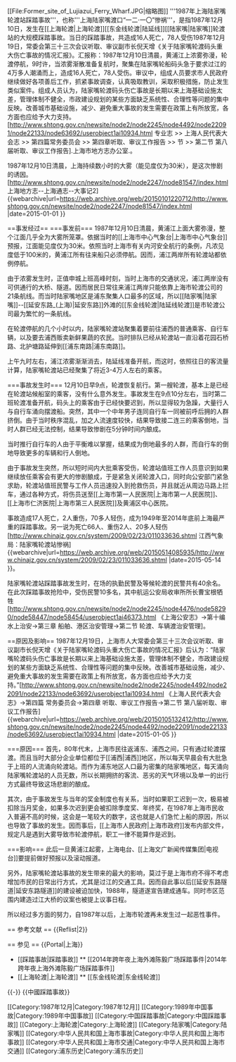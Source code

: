 [[File:Former_site_of_Lujiazui_Ferry_Wharf.JPG|缩略图]]
'''1987年上海陆家嘴轮渡站踩踏事故'''，也称'''上海陆家嘴渡口“一二·一〇”惨祸'''<ref name="JXweather1"/>，是指1987年12月10日，发生在[[上海轮渡|上海轮渡]][[东金线轮渡|陆延线]][[陆家嘴|陆家嘴]]轮渡站的大规模踩踏事故。当日的踩踏事故，共造成16人死亡，78人受伤<ref>1987年12月19日，常委会第三十三次会议听取、审议副市长倪天增《关于陆家嘴轮渡码头重大伤亡事故的情况汇报》。汇报称：1987年12月10日清晨，黄浦江上浓雾弥漫，轮渡停航，9时许，当浓雾渐散准备复航时，聚集在陆家嘴轮船码头急于要求过江的4万多人潮涌而上，造成16人死亡，78人受伤。审议中，组成人员要求市人民政府继续做好各项善后工作，抓紧事故调查，认真吸取教训，采取积极措施，防止发生类似案件。组成人员认为，陆家嘴轮渡码头伤亡事故是长期以来上海基础设施太差，管理体制不健全，市政建设规划的某些方面缺乏系统性、合理性等问题的集中反映。改善城市基础设施，减少、避免重大事故的发生需要在政策上有所放宽，各方面也应给予大力支持。[http://www.shtong.gov.cn/newsite/node2/node2245/node4492/node22091/node22133/node63692/userobject1ai10934.html 专业志 >> 上海人民代表大会志 >> 第四篇常务委员会 >> 第四章听取、审议工作报告 >> 节 >> 第二节 第八届听取、审议工作报告].上海市地方志办公室.</ref>。

1987年12月10日清晨，上海持续数小时的大雾（能见度仅为30米），是这次惨剧的诱因。<ref>[http://www.shtong.gov.cn/newsite/node2/node2247/node81547/index.html 上海地方志--上海通志--大事记2] {{webarchive|url=https://web.archive.org/web/20150101220712/http://www.shtong.gov.cn/newsite/node2/node2247/node81547/index.html |date=2015-01-01 }}</ref>

==事发经过==
===事发前===
1987年12月10日清晨，黄浦江上面大雾弥漫，整个江面几乎全为大雾所笼罩。依据当时的[[上海市中心气象台|上海市中心气象台]]预报，江面能见度仅为30米。依照当时上海市有关内河安全航行的条例，凡浓见度低于100米的，黄浦江所有往来船只必须停航。因而，浦江两岸所有轮渡站都依例停航。

由于浓雾发生时，正值申城上班高峰时刻，当时上海市的交通状况，浦江两岸没有可供通行的大桥、隧道。因而居民日常往来浦江两岸只能依靠上海市轮渡公司的21条航线。而当时陆家嘴地区是浦东聚集人口最多的区域，所以[[陆家嘴|陆家嘴]]--[[延安东路_(上海)|延安东路]]外滩的[[东金线轮渡|陆延线轮渡]]是市轮渡公司最为繁忙的一条航线。

在轮渡停航的几个小时以内，陆家嘴轮渡站聚集着要前往浦西的普通乘客、自行车辆，以及要去浦西贩卖新鲜果蔬的农民。当时排队已经从轮渡站一直沿着花园石桥路、北护塘路延伸到[[浦东南路|浦东南路]]。

上午九时左右，浦江浓雾渐渐消去，陆延线准备开航，而这时，依照往日的客流量计算，陆家嘴轮渡站已经聚集了将近3-4万人左右的乘客。

===事故发生时===
12月10日早9点，轮渡恢复航行。第一艘轮渡，基本上是已经在轮渡站候船室的乘客，没有什么意外发生。事故发生在9点10分左右，当时第二班轮渡准备开航，码头上的乘客由于已经快要迟到，所以显得较为急躁，大量行人与自行车涌向摆渡船。突然，其中一个中年男子连同自行车一同被前呼后拥的人群挤倒。由于当时秩序混乱，加之人流速度较快，结果导致接二连三的乘客倒地，当时人群已经无法控制，结果导致惨剧在5分钟时间内酿成。

当时推行自行车的人由于平衡难以掌握，结果成为倒地最多的人群，而自行车的倒地导致更多的车辆和行人倒地。

由于事故发生突然，所以短时间内大批乘客受伤，轮渡站值班工作人员意识到如果继续放任乘客会有更大的惨剧酿成，于是紧急关闭轮渡入口，同时向公安部门紧急求助，轮渡站值班民警与工作人员迅速投入到抢救伤员，并且就近从周边马路上拦车，通过各种方式，将伤员送至[[上海市第一人民医院|上海市第一人民医院]]、[[上海市仁济医院|上海市第三人民医院]]及黄浦区中心医院。

事故造成17人死亡，2人重伤，70多人轻伤，成为1949年至2014年底前上海最严重的踩踏事故。另一说为死亡66人、重伤2人、20多人轻伤<ref name="JXweather1">[http://www.chinajz.gov.cn/system/2009/02/23/011033636.shtml 江西气象局：陆家嘴轮渡站惨祸] {{webarchive|url=https://web.archive.org/web/20150514085935/http://www.chinajz.gov.cn/system/2009/02/23/011033636.shtml |date=2015-05-14 }}</ref>。

陆家嘴轮渡站踩踏事故发生时，在场的执勤民警及等候轮渡的民警共有40余名。在此次踩踏事故抢险中，受伤民警10多名，其中航运公安局收审所所长曹宝根牺牲<ref>[http://www.shtong.gov.cn/newsite/node2/node2245/node4476/node58290/node58447/node58454/userobject1ai46373.html 《上海公安志》->第十编 水上治安->第三章 船舶、港区治安管理->第二节 轮渡、车辆渡治安管理]</ref>。

==原因及影响==
1987年12月19日，上海市人大常委会第三十三次会议听取、审议副市长倪天增《关于陆家嘴轮渡码头重大伤亡事故的情况汇报》后认为：“陆家嘴轮渡码头伤亡事故是长期以来上海基础设施太差，管理体制不健全，市政建设规划的某些方面缺乏系统性、合理性等问题的集中反映。改善城市基础设施，减少、避免重大事故的发生需要在政策上有所放宽，各方面也应给予大力支持。”<ref>[http://www.shtong.gov.cn/newsite/node2/node2245/node4492/node22091/node22133/node63692/userobject1ai10934.html 《上海人民代表大会志》->第四篇 常务委员会->第四章 听取、审议工作报告->第二节 第八届听取、审议工作报告] {{webarchive|url=https://web.archive.org/web/20150105132412/http://www.shtong.gov.cn/newsite/node2/node2245/node4492/node22091/node22133/node63692/userobject1ai10934.html |date=2015-01-05 }}</ref>

===原因===
首先，80年代末，上海市民往返浦东、浦西之间，只有通过轮渡摆渡。而且当时大部分企业单位都位于[[浦西|浦西]]地区，所以每天早晨会有大批急于上班的人流涌向轮渡站。而作为浦东地区人口最为密集的陆家嘴地区，每天涌向陆家嘴轮渡站的人员无数，所以长期拥挤的客流、恶劣的天气环境以及单一的出行方式最终导致这场悲剧的酿成。<ref name="JXweather1"/>

其次，由于事故发生与当年的奖金制度也有关系，当时如果职工迟到一次，极易被扣除当月奖金，如果多次迟到更会被扣除季度奖、年终奖，在1987年上海市民收入普遍不高的时候，这会是一笔较大的数字，这也就是人们急忙上船的原因，所以也导致了事故的发生。因而事后，[[上海市人民政府|上海市政府]]发布内部文件，规定凡是遇到大雾导致市轮渡停航，职工一律不能算作是迟到。

===影响===
此后一旦黄浦江起雾，上海电台、[[上海文广新闻传媒集团|电视台]]要提前做好预报以及滚动报道。

另外，陆家嘴轮渡站事故的发生带来的最大的影响，莫过于是上海市府不得不考虑增加市民的日常出行方式，尤其是过江的交通工具。因而自此事以后[[延安东路隧道|延安东路隧道]]的建设被迫加快，1988年，隧道遂宣告建成通车。同时市区范围内建造过江大桥的议案也被提上议事日程。

所以经过多方面的努力，自1987年以后，上海市轮渡再未发生过一起恶性事件。

== 参考文献 ==
{{Reflist|2}}

== 参见 ==
{{Portal|上海}}
* [[踩踏事故|踩踏事故]]
** [[2014年跨年夜上海外滩陈毅广场踩踏事件|2014年跨年夜上海外滩陈毅广场踩踏事件]]
* [[上海轮渡|上海轮渡]]
** [[东金线轮渡|东金线轮渡]]

{{-}}
{{中國踩踏事故}}

[[Category:1987年12月|Category:1987年12月]]
[[Category:1989年中国事故|Category:1989年中国事故]]
[[Category:中国踩踏事故|Category:中国踩踏事故]]
[[Category:上海轮渡|Category:上海轮渡]]
[[Category:陆家嘴|Category:陆家嘴]]
[[Category:中华人民共和国上海市事故|Category:中华人民共和国上海市事故]]
[[Category:中华人民共和国上海市交通|Category:中华人民共和国上海市交通]]
[[Category:浦东历史|Category:浦东历史]]